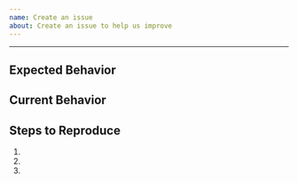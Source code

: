 ```yaml
---
name: Create an issue
about: Create an issue to help us improve
---
```


[storyblokurl]: https://www.storyblok.com?utm_source=github.com&utm_medium=issue-template

<!--- Please provide a general summary of the bug in the Title above -->

---

## Expected Behavior

<!--- Please tell us what should happen -->

## Current Behavior

<!--- Please tell us what happens instead of the expected behavior -->

## Steps to Reproduce

<!--- Please provide us with all steps needed to reproduce this bug. Screenshots and videos are also welcome. -->
<!--- Please include code to reproduce as well, if possible. -->

1.
2.
3.
